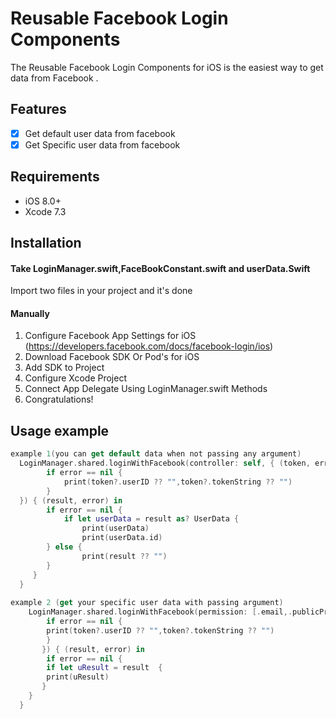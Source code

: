 # Reusable Facebook Login Components


The Reusable Facebook Login Components  for iOS is the easiest way to get data  from Facebook .


## Features

- [x] Get default user data from facebook
- [x] Get Specific user data from facebook

## Requirements

- iOS 8.0+
- Xcode 7.3

## Installation

#### Take LoginManager.swift,FaceBookConstant.swift and userData.Swift
 Import two files in your project and it's done

#### Manually
 1. Configure Facebook App Settings for iOS (https://developers.facebook.com/docs/facebook-login/ios)
 2. Download Facebook SDK Or Pod's for iOS
 3. Add SDK to Project
 4. Configure Xcode Project
 5. Connect App Delegate Using LoginManager.swift Methods
 6. Congratulations!

## Usage example

```swift
example 1(you can get default data when not passing any argument)
  LoginManager.shared.loginWithFacebook(controller: self, { (token, error) in
        if error == nil {
            print(token?.userID ?? "",token?.tokenString ?? "")
        }
  }) { (result, error) in
        if error == nil {
            if let userData = result as? UserData {
                print(userData)
                print(userData.id)
        } else {
                print(result ?? "")
        }
     }
  }
  
example 2 (get your specific user data with passing argument)
    LoginManager.shared.loginWithFacebook(permission: [.email,.publicProfile,.userBirthday], requriedFields: [.birthday,.about,.email], controller: self, { (token, error) in
        if error == nil {
        print(token?.userID ?? "",token?.tokenString ?? "")
        }
       }) { (result, error) in
        if error == nil {
        if let uResult = result  {
        print(uResult)
       }
    }
  }

```


